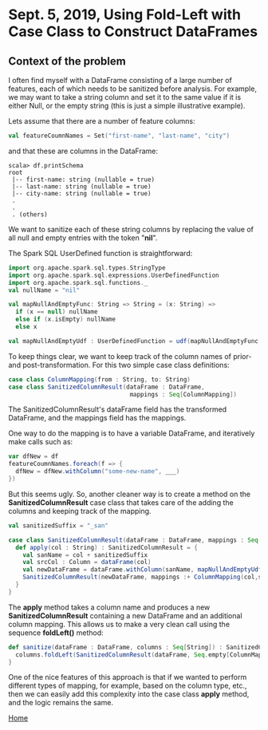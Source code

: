 # Sept. 5, 2019,  Using Fold-Left with Case Class to Construct DataFrames

## Context of the problem
I often find myself with a DataFrame consisting of a large number of features, each of which needs to be sanitized before analysis.
For example, we may want to take a string column and set it to the same value if it is either Null, or the empty string (this is just a simple illustrative example).

Lets assume that there are a number of feature columns:
```scala
val featureCoumnNames = Set("first-name", "last-name", "city")
```
and that these are columns in the DataFrame:


```
scala> df.printSchema
root
 |-- first-name: string (nullable = true)
 |-- last-name: string (nullable = true)
 |-- city-name: string (nullable = true)
 .
 .
 . (others)
```

We want to sanitize each of these string columns by replacing the value of all null and empty entries with the token "**nil**".

The Spark SQL UserDefined function is straightforward:
```Scala
import org.apache.spark.sql.types.StringType
import org.apache.spark.sql.expressions.UserDefinedFunction
import org.apache.spark.sql.functions._
val nullName = "nil"

val mapNullAndEmptyFunc: String => String = (x: String) =>
  if (x == null) nullName
  else if (x.isEmpty) nullName
  else x

val mapNullAndEmptyUdf : UserDefinedFunction = udf(mapNullAndEmptyFunc, StringType)
```

To keep things clear, we want to keep track of the column names of prior- and post-transformation.
For this two simple case class definitions:
```scala
case class ColumnMapping(from : String, to: String)
case class SanitizedColumnResult(dataFrame : DataFrame,
                                  mappings : Seq[ColumnMapping])
```
The SanitizedColumnResult's dataFrame field has the transformed DataFrame, and the mappings field has the mappings.

One way to do the mapping is to have a variable DataFrame, and iteratively make calls such as:
```Scala
var dfNew = df
featureCoumnNames.foreach(f => {
  dfNew = dfNew.withColumn("some-new-name", ___)
})
```
But this seems ugly. So, another cleaner way is to create a method on the **SanitizedColumnResult** case class that takes care of the adding the columns and keeping track of the mapping.
```Scala
val sanitizedSuffix = "_san"

case class SanitizedColumnResult(dataFrame : DataFrame, mappings : Seq[ColumnMapping]) {
  def apply(col : String) : SanitizedColumnResult = {
    val sanName = col + sanitizedSuffix
    val srcCol : Column = dataFrame(col)
    val newDataFrame = dataFrame.withColumn(sanName, mapNullAndEmptyUdf(srcCol))
    SanitizedColumnResult(newDataFrame, mappings :+ ColumnMapping(col,sanName))
  }
}
```
The **apply** method takes a column name and produces a new **SanitizedColumnResult** containing a new DataFrame and an additional column mapping.
This allows us to make a very clean call using the sequence **foldLeft()** method:

```Scala
def sanitize(dataFrame : DataFrame, columns : Seq[String]) : SanitizedColumnResult = {
  columns.foldLeft(SanitizedColumnResult(dataFrame, Seq.empty[ColumnMapping]))((acc,c) => acc.apply(c))
}
```
One of the nice features of this approach is that if we wanted to perform different types of mapping, for example, based on the column type, etc., then we can easily add this complexity into the case class **apply** method, and the logic remains the same.









[Home](../../README.md)
